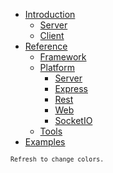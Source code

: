 <!-- docs/_sidebar.md -->


* [Introduction](/main.md)
    * [Server](introduction/server.md)
    * [Client](introduction/client.md)
* [Reference](documentation/main.md)
    * [Framework](modules/framework/main.md)
    * [Platform](modules/platform/main.md)
        * [Server](modules/platform/server/README.md)
        * [Express](modules/platform/express/README.md)
        * [Rest](modules/platform/rest/README.md)
        * [Web](modules/platform/web/README.md)
        * [SocketIO](modules/platform/socketio/README.md)
    * [Tools](modules/tools/main.md)
* [Examples](examples/index.md)

<!-- 
* [Client](https://www.npmjs.com/package/@methodus/client)
* [Contracts](https://www.npmjs.com/package/@methodus/contracts)
* [Data](https://www.npmjs.com/package/@methodus/data)
* [Describe plugin](https://www.npmjs.com/package/@methodus/describe) -->

<small>`Refresh to change colors.`<small>